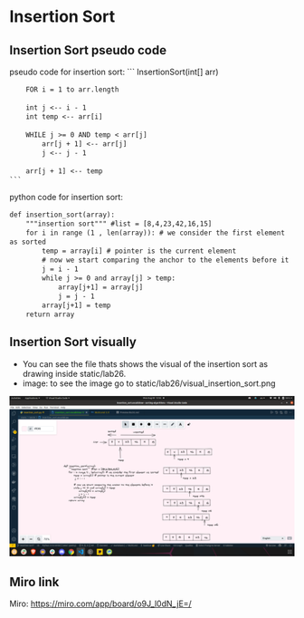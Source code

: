 # Insertion Sort

## Insertion Sort pseudo code

pseudo code for insertion sort:
    ```
        InsertionSort(int[] arr)

        FOR i = 1 to arr.length

        int j <-- i - 1
        int temp <-- arr[i]

        WHILE j >= 0 AND temp < arr[j]
            arr[j + 1] <-- arr[j]
            j <-- j - 1

        arr[j + 1] <-- temp
    ```

python code for insertion sort:

```
def insertion_sort(array):
    """insertion sort""" #list = [8,4,23,42,16,15]
    for i in range (1 , len(array)): # we consider the first element as sorted
        temp = array[i] # pointer is the current element
        # now we start comparing the anchor to the elements before it
        j = i - 1
        while j >= 0 and array[j] > temp:
            array[j+1] = array[j]
            j = j - 1
        array[j+1] = temp
    return array
```


## Insertion Sort visually

- You can see the file thats shows the visual of the insertion sort as drawing inside static/lab26.
- image: to see the image go to static/lab26/visual_insertion_sort.png

![White Board Image](visual_insertion_sort.png)

## Miro link

Miro: <https://miro.com/app/board/o9J_l0dN_jE=/>
